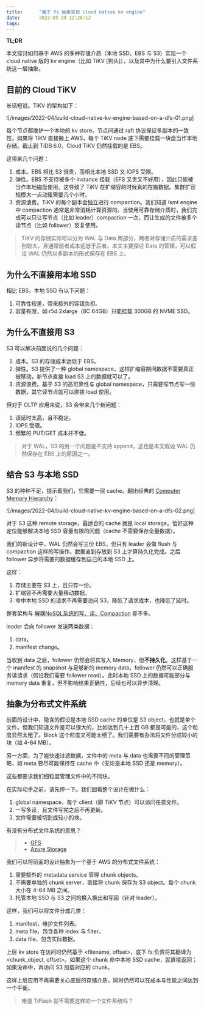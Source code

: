 ```yaml
---
title:      "基于 fs 抽象实现 cloud native kv engine"
date:       2022-05-29 12:28:12
tags:
---
```


**TL;DR**

本文探讨如何基于 AWS 的多种存储介质（本地 SSD、EBS 与 S3）实现一个 cloud native 版的 kv engine（比如 TiKV [狗头]），以及其中为什么要引入文件系统这一层抽象。

<!--more-->

## 目前的 Cloud TiKV

长话短说。TiKV 的架构如下：

![/images/2022-04/build-cloud-native-kv-engine-based-on-a-dfs-01.png]

每个节点都维护一个本地的 kv store，节点间通过 raft 协议保证多副本的一致性。如果将 TiKV 直接搬上 AWS，每个 TiKV node 底下需要挂载一块盘当作本地存储。截止到 TiDB 6.0，Cloud TiKV 仍然挂载的是 EBS。

这带来几个问题：
1. 成本。EBS 相比 S3 很贵，而相比本地 SSD 又 IOPS 受限。
1. 弹性。EBS 不支持被多个 instance 挂载（EFS 又贵又不好用），因此只能被当作本地磁盘使用。这导致了 TiKV 在扩缩容的时候真的在搬数据。集群扩容规模大一点动辄需要几个小时。
1. 资源浪费。TiKV 的每个副本会独立进行 compaction。我们知道 lsmt engine 中 compaction 通常是非常消耗计算资源的。当使用可靠存储介质时，我们完成可以只让写节点（比如 leader）compaction 一次，而让生成的文件被多个读节点（比如 follower）反复使用。

> TiKV 的存储实际可以分为 WAL 与 Data 两部分，两者对存储介质的需求差别较大，且通常前者成本远低于后者。本文主要探讨 Data 的管理，可以假设 WAL 仍然以多副本的形式保存在 EBS 上。

## 为什么不直接用本地 SSD

相比 EBS，本地 SSD 有以下问题：
1. 可靠性较差，带来额外的容错负担。
1. 容量有限，如 r5d.2xlarge（8C 64GB）只能挂载 300GB 的 NVME SSD。

## 为什么不直接用 S3

S3 可以解决前面说的几个问题：
1. 成本。S3 的存储成本远低于 EBS。
1. 弹性。S3 提供了一种 global namespace，这样扩缩容期间数据不需要真正被移动，新节点直接 load S3 上的数据就可以了。
1. 资源浪费。基于 S3 的高可靠性与 global namespace，只需要写节点写一份数据，其它读节点就可以直接 load 使用。

但对于 OLTP 应用来说，S3 会带来几个新问题：
1. 读延时太高，且不稳定。
1. IOPS 受限。
1. 频繁的 PUT/GET 成本并不低。

> 对于 WAL，S3 的另一个问题是不支持 append。这也是本文假设 WAL 仍然保存在 EBS 上的原因之一。

## 结合 S3 与本地 SSD

S3 的种种不足，提示着我们，它需要一层 cache。翻出经典的 [Computer Memory Hierarchy](https://en.wikipedia.org/wiki/Memory_hierarchy)：

![/images/2022-04/build-cloud-native-kv-engine-based-on-a-dfs-02.png]

对于 S3 这种 remote storage，最适合的 cache 就是 local storage。恰好这种定位能够解决本地 SSD 容量有限的问题（cache 不需要保存全量数据）。

我们的新设计中，WAL 仍然会写三份 EBS，但只有 leader 会做 flush 与 compaction 这样的写操作。数据直到存放到 S3 上才算持久化完成。之后 follower 异步将需要的数据缓存到自己的本地 SSD 上。

这样：
1. 存储主要在 S3 上，且只存一份。
1. 扩缩容不再需要大量移动数据。
1. 命中本地 SSD 的请求不再需要访问 S3，降低了请求成本，也降低了延时。

整套架构与 [解耦NoSQL系统的写、读、Compaction](/2020/12/05/separate-write-read-compaction-by-file-meta-service/) 差不多。

leader 会向 follower 发送两类数据：
1. data。
1. manifest change。

当收到 data 之后，follower 仍然会将其写入 Memory，但**不持久化**。这样基于一个 manifest 的 snapshot 与足够新的 memory data，follower 仍然可以正确服务读请求（假设我们需要 follower read）。此时本地 SSD 上的数据可能部分与 memory data 重复，但不影响结果正确性，后续也可以异步清理。

## 抽象为分布式文件系统

前面的设计中，隐含的假设是本地 SSD cache 的单位是 S3 object，也就是单个文件。但我们知道文件是可以很大的，比如达到几十上百 GB 都是可能的，这个粒度显然太粗了。Block 这个粒度又可能太细了。我们需要有办法将文件分成较小的块（如 4-64 MB）。

另一方面，为了能快速过滤数据，文件中的 meta 与 data 也需要不同的管理策略，如 meta 要尽可能保持在 cache 中（无论是本地 SSD 还是 memory）。

这些都要求我们细粒度管理文件中的不同块。

在实际动手之前，请先停一下。我们回看整个设计在做什么：
1. global namespace，每个 client（即 TiKV 节点）可以访问任意文件。
1. 一写多读，且文件写完之后不再更新。
1. 文件需要被切割成较小的块。

有没有分布式文件系统的意思？

> - [GFS](/2020/09/15/the-google-file-system/)
> - [Azure Storage](/2021/05/02/windows-azure-storage-a-highly-available-cloud-storage-service-with-strong-consistency/)

我们可以将前面的设计抽象为一个基于 AWS 的分布式文件系统：
1. 需要额外的 metadata service 管理 chunk objects。
1. 不需要单独的 chunk server，直接将 chunk 保存为 S3 object。每个 chunk 大小在 4-64 MB 之间。
1. 托管本地 SSD 与 S3 之间的换入换出和写回（针对 leader）。

这样，我们可以将文件分成几类：
1. manifest，维护文件列表。
1. meta file，包含各种 index 与 filter。
1. data file，包含实际数据。

上层 kv store 在访问时仍然基于 <filename, offset>，底下 fs 负责将其翻译为 <chunk_object, offset>。如果这个 chunk 命中本地 SSD cache，就直接返回；如果没命中，再访问 S3 加载对应的 chunk。

这样上层应用不再需要关心底层的存储介质，同时仍然可以在成本与性能之间达到一个平衡。

> 难道 TiFlash 就不需要这样的一个文件系统吗？